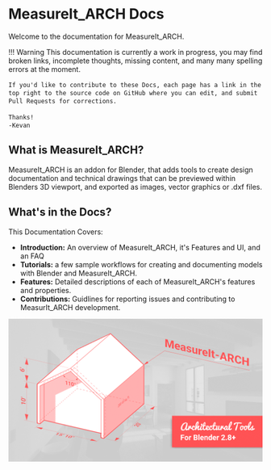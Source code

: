 
# MeasureIt_ARCH Docs

Welcome to the documentation for MeasureIt_ARCH.

!!! Warning
    This documentation is currently a work in progress, you may find broken links, incomplete thoughts, missing content, and many many spelling errors at the moment.

    If you'd like to contribute to these Docs, each page has a link in the top right to the source code on GitHub where you can edit, and submit Pull Requests for corrections.

    Thanks!
    -Kevan



## What is MeasureIt_ARCH?

MeasureIt_ARCH is an addon for Blender, that adds tools to create design documentation and technical drawings that can be previewed within Blenders 3D viewport, and exported as images, vector graphics or .dxf files.

## What's in the Docs?

This Documentation Covers:

- **Introduction:** An overview of MeasureIt_ARCH, it's Features and UI, and an FAQ
- **Tutorials:** a few sample workflows for creating and documenting models with Blender and MeasureIt_ARCH.
- **Features:** Detailed descriptions of each of MeasureIt_ARCH's features and properties.
- **Contributions:** Guidlines for reporting issues and contributing to MeasurIt_ARCH development.

 ![image](images/Title_card.png)